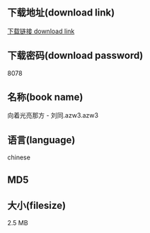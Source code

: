 ## 下载地址(download link)
[下载链接 download link](https://voluble-croquembouche-d321dc.netlify.app/?s=%E5%90%91%E7%9D%80%E5%85%89%E4%BA%AE%E9%82%A3%E6%96%B9+-+%E5%88%98%E5%90%8C.azw3)

## 下载密码(download password)
8078

## 名称(book name)
向着光亮那方 - 刘同.azw3.azw3

## 语言(language)
chinese

## MD5


## 大小(filesize)
2.5 MB

